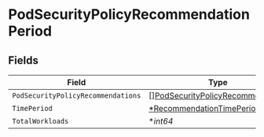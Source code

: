 # PodSecurityPolicyRecommendationPeriod


## Fields

| Field                                                                                       | Type                                                                                        | Required                                                                                    | Description                                                                                 |
| ------------------------------------------------------------------------------------------- | ------------------------------------------------------------------------------------------- | ------------------------------------------------------------------------------------------- | ------------------------------------------------------------------------------------------- |
| `PodSecurityPolicyRecommendations`                                                          | [][PodSecurityPolicyRecommendation](../../models/shared/podsecuritypolicyrecommendation.md) | :heavy_minus_sign:                                                                          | N/A                                                                                         |
| `TimePeriod`                                                                                | [*RecommendationTimePeriod](../../models/shared/recommendationtimeperiod.md)                | :heavy_minus_sign:                                                                          | N/A                                                                                         |
| `TotalWorkloads`                                                                            | **int64*                                                                                    | :heavy_minus_sign:                                                                          | N/A                                                                                         |